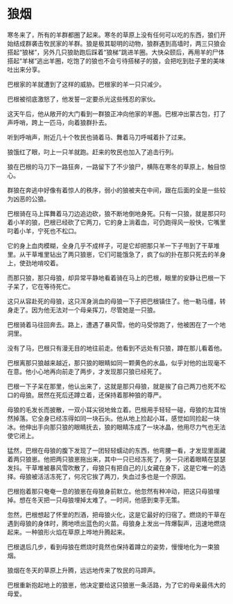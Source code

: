 # 狼烟

寒冬来了，所有的羊群都圈了起来。寒冬的草原上没有任何可以吃的东西，狼们开始结成群袭击牧民家的羊群。狼是极其聪明的动物，狼群遇到高墙时，两三只狼会搭起“狼梯”，另外几只狼助跑后踩着“狼梯”跳进羊圈。大快朵颐后，再用羊的尸体搭起“羊梯”逃出羊圈，吃饱了的狼也不会亏待搭梯子的狼，会把吃到肚子里的美味吐出来分享。 

巴根家的羊就遭到了这样的威胁。巴根家的羊一只只减少。 

巴根被彻底激怒了，他发誓一定要杀光这些残忍的家伙。 

这天午后，他从敞开的大门看到一群狼正冲向他家的羊圈。巴根冲出蒙古包，打了声呼哨，跨上一匹马，向着狼群扑去。 

听到呼哨声，附近几十个牧民也骑着马、舞着马刀呼喊着扑了过来。 

狼饿红了眼，叼上一只羊就跑。赶来的牧民也加入了追击行列。 

狼在巴根的马刀下一路狂奔，一路留下了不少狼尸，横陈在寒冬的草原上，触目惊心。 

群狼在奔逃中好像有着惊人的秩序，弱小的狼被夹在中间，跟在后面的全是一些较为凶恶的公狼。 

巴根骑在马上挥舞着马刀边追边砍，狼不断地倒地身死。只有一只狼，就是那只叼着小羊的狼，巴根已经砍了它两刀，它的身上淌着血，可仍跑得风一般快，它嘴里叼着小羊，宁死也不松口。 

它的身上血肉模糊，全身几乎不成样子，可是它却把那只羊一下子甩到了干草堆里。从干草堆里钻出了两只狼崽，它们可能饿急了，疯了似的扑在那只死去的羊身上，使劲地啃咬着。 

而那只狼，那只母狼，却异常平静地看着骑在马上的巴根，眼里的安静让巴根一下子呆了，它在等待死亡。 

这只从容赴死的母狼，这只浑身淌血的母狼一下子把巴根镇住了。他一勒马缰，转身走了。因为他无法对一个母亲挥刀，尽管她是一只狼。 

巴根骑着马往回奔去。路上，遭遇了暴风雪。他的马受惊跑了，他被困在了一个地洞里。 

没有了马，巴根只有漫无目的地往前走。他看到不远处有只狼，蹲在那儿看着他。 

巴根离那只狼越来越近，那只狼的眼睛如同一颗黄色的水晶，似乎对他的出现毫不在意。他小心地再向前走了两步，才发现那只狼已经死了。 

巴根一下子呆在那里，他认出来了，这就是那只母狼，就是挨了自己两刀也死不松口的母狼。居然在死后还蹲立着，还保持着那种狼的尊严。 

母狼的毛发长而披散，一双小耳尖锐地耸立着。巴根用手轻轻一碰，母狼的左耳悄然掉落。它全身已经冻得如同一块石头。他从地上捡起小耳，感觉如同捡起一块冰。他伸出手向那只狼的眼睛抚去，狼的眼睛冻成了一块冰晶，他用尽力气也无法使它闭上。 

猛然，巴根在母狼的腹下发现了一团轻轻蠕动的东西，他弯腰一看，才发现里面藏着两只狼崽。他把两只狼崽拖出来，其中一只已经冻死了，另一只闭着眼睛在瑟瑟发抖。干草堆被暴风雪吹散了，母狼只有把自己的儿女藏在身下，这是它唯一的选择。母狼被活活冻死了，何况它挨了两刀，失血过多也是一个原因。 

巴根抱着那只奄奄一息的狼崽在母狼身前默立。他忽然有种冲动，把这只母狼埋掉。想在冬天把一只母狼埋掉太难了。一时间，他感到束手无策。 

忽然，巴根想起了怀里的烈酒，把母狼火化，这是它最好的归宿了。燃烧的干草在遇到母狼的身体时，腾地喷出蓝色的火苗。母狼身上发出一阵爆裂声，迅速地燃烧起来。一种狼形火焰在草原上哗地升腾起来。 

巴根退后几步，看到母狼在燃烧时竟然也保持着蹲立的姿势，慢慢地化为一束狼烟。 

狼烟在冬天的草原上升腾，远远地传来了牧民的马蹄声。 

巴根重新抱起地上的狼崽，他决定要给这只狼崽一条活路，为了它的母亲最伟大的母爱。